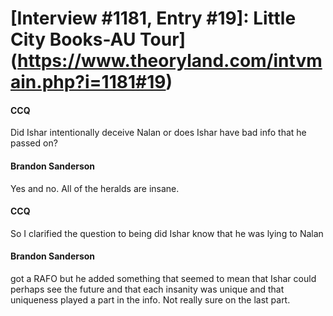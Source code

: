 # [Interview #1181, Entry #19]: Little City Books-AU Tour](https://www.theoryland.com/intvmain.php?i=1181#19)

#### CCQ

Did Ishar intentionally deceive Nalan or does Ishar have bad info that he passed on?

#### Brandon Sanderson

Yes and no. All of the heralds are insane.

#### CCQ

So I clarified the question to being did Ishar know that he was lying to Nalan

#### Brandon Sanderson

got a RAFO but he added something that seemed to mean that Ishar could perhaps see the future and that each insanity was unique and that uniqueness played a part in the info. Not really sure on the last part.

